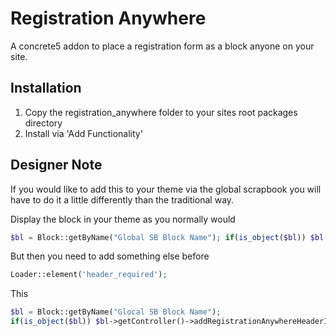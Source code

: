 Registration Anywhere
=====================
A concrete5 addon to place a registration form as a block anyone on your site.

Installation
------------
1. Copy the registration_anywhere folder to your sites root packages directory
2. Install via 'Add Functionality'

Designer Note
-------------
If you would like to add this to your theme via the global scrapbook you will have to do it a little differently than the traditional way.

Display the block in your theme as you normally would
```php
$bl = Block::getByName("Global SB Block Name"); if(is_object($bl)) $bl--->display();
```
But then you need to add something else before
```php
Loader::element('header_required');
```
This
```php
$bl = Block::getByName("Glocal SB Block Name");
if(is_object($bl)) $bl->getController()->addRegistrationAnywhereHeaderItems();
```
